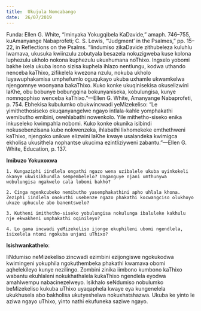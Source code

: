 ```yaml
---
title:  Ukujula Nomcabango
date:  26/07/2019
---
```


Funda: Ellen G. White, “Iminyaka Yokugqibela KaDavide,” amaph. 746–755, kuAmanyange Nabaprofeti; C. S. Lewis, “‘Judgment’ in the Psalmes,” pp. 15–22, in Reflections on the Psalms. “Iindumiso zikaDavide zithubeleza kuluhlu lwamava, ukusuka kwiinzulu zobutyala besazela nokuzigweba kuse kolona luphezulu ukholo nokona kuphezulu ukuxhumana noThixo. Ingxelo yobomi bakhe ixela ukuba isono sizisa kuphela ihlazo nentlungu, kodwa uthando nenceba kaThixo, zifikelela kwezona nzulu, nokuba ukholo luyawuphakamisa umphefumlo oguqukayo ukuba uxhamle ukwamkelwa njengomnye woonyana bakaThixo. Kuko konke ukuqinisekisa okuselizwini laKhe, obu bobunye bobungqina bokunyaniseka, kobulungisa, kunye nomnqophiso wenceba kaThixo.”—Ellen G. White, Amanyange Nabaprofeti, p. 754. Ebhekisa kubulumko obukwincwadi yeMizekeliso: “Le yimithethosiseko ekuqanyangelwe ngayo intlala-kahle yomphakathi wemibutho emibini, owehlabathi nowenkolo. Yile mithetho-siseko enika inkuseleko kwimpahla nobomi. Kuko konke okunika isibindi nokusebenzisana kube nokwenzeka, ihlabathi lixhomekeke emthethweni kaThixo, njengoko unikwe elizwini laKhe kwaye usalandeka kwimigca ekholisa ukusithela nophantse ukucima ezintliziyweni zabantu.”—Ellen G. White, Education, p. 137.

**Imibuzo Yokuxoxwa**

`1. Kungaziphi iindlela ongathi ngazo wena uzibalele ukuba uyinkokeli okanye ukwisikhundla sempembelelo? Unganguye njani umthunywa wobulungisa ngakwelo cala lobomi bakho?`

`2. Cinga ngenkcubeko nemibutho yasemphakathini apho uhlala khona. Zeziphi iindlela onokuthi usebenze ngazo phakathi kocwangciso olukhoyo ukuze uphucule abo banentswelo?`

`3. Kutheni imithetho-siseko yobulungisa nokulunga ibaluleke kakhulu nje ekwakheni umphakathi oqinileyo?`

`4. Lo gama incwadi yeMizekeliso ijonge ekuphileni ubomi ngendlela, isixelela ntoni ngokuba unjani uThixo?`

**Isishwankathelo**:

IiNdumiso neMizekeliso zincwadi ezimbini ezijongiswe ngokukodwa kwimingeni yokuphila ngokuthembeka phakathi kwamava obomi aqhelekileyo kunye nezilingo. Zombini zinika iimbono kumbono kaThixo wabantu ekuhlaleni nokukhathalela kukaThixo ngendlela eyodwa amahlwempu nabacinezelweyo. Isikhalo seNdumiso nobulumko beMizekeliso kukuba uThixo uyaqaphela kwaye eya kungenelela ukukhusela abo bakholisa ukutyeshelwa nokuxhatshazwa. Ukuba ke yinto le aziwa ngayo uThixo, yinto nathi ekufuneka saziwe ngayo.